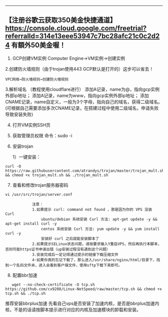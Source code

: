 -----------------------------------------------------------------------------------------------
【注册谷歌云获取350美金快捷通道】 https://console.cloud.google.com/freetrial?referralId=314e13eee53947c7bc28afc21c0c2d24 有額外50美金喔！
-----------------------------------------------------------------------------------------------

1. GCP创建VM实例
    Computer Engine→VM实例→创建实例

2.创建防火墙规则（由于trojan使用443 GCP默认是打开的）这步可以省去！

    VPC网络→防火墙规则→创建防火墙规则

3.解析域名
（教程使用cloudflare进行）
添加A记录，name为@，指向gcp实例外部ip地址；
添加A记录，name为www，指向gcp实例外部ip地址；
添加CNAME记录，name自定义，一般为3个字母，指向自己的域名，获得二级域名。
(可根据自己需要添加多次CNAME记录，在搭建过程中使用二级域名，申请失败导致安装失败)

4. 打开VM实例SSH页

5. 获取管理员权限
    命令：sudo -i

6. 安装trojan

    1）一键安装：
```
curl -O https://raw.githubusercontent.com/atrandys/trojan/master/trojan_mult.sh && chmod +x trojan_mult.sh && ./trojan_mult.sh
```
7. 查看和修改trojan服务器密码
```
vi /usr/src/trojan/server.conf
```
                注意：
                1.如果提示 curl: command not found ，那是因为你的 VPS 没装 Curl
                    ubuntu/debian 系统安装 Curl 方法: apt-get update -y && apt-get install curl -y
                    centos 系统安装 Curl 方法: yum update -y && yum install curl -y
                    安装好 curl 之后就能安装脚本了
                2.如果提示SELinux状态问题，请按要求输入Y重启VPS，然后再执行本脚本，否则可能https证书申请出错（up安装过程没有遇到这个问题）
                3.安装完成后一定记得通过提示的链接下载压缩文件
                4·如果你真的忘记下载了，那么进入/usr/share/nginx/html/目录下，找到一个乱码文件夹，进入会看到客户端文件，使用sftp下载下来即可。

8. 配置bbr加速
```
   wget --no-check-certificate -O tcp.sh https://github.com/cx9208/Linux-NetSpeed/raw/master/tcp.sh && chmod +x tcp.sh && ./tcp.sh
```

推荐安装bbrplus加速
先看自己vps是否安装了加速内核，是否是bbrplus加速内核，不是的话请按脚本提示进行对应的内核及加速模块的卸载和安装。
